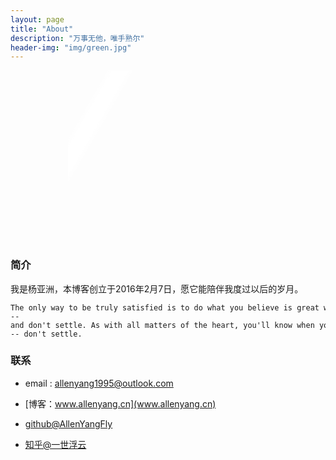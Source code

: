 ```yaml
---
layout: page
title: "About"
description: "万事无他，唯手熟尔"
header-img: "img/green.jpg"
---
```


<style>
#pic{
	background:linear-gradient(-30deg,rgba(255,255,255,0) 0,rgba(255,255,255,0) 200px,rgba(255,255,255,1) 210px,rgba(255,255,255,1) 230px,rgba(255,255,255,0) 240px,rgba(255,255,255,0) 100%) no-repeat -170px 0,url(http://7xqtb3.com1.z0.glb.clouddn.com/blogmyself.jpg) 0 0;
	background:-moz-linear-gradient(-30deg,rgba(255,255,255,0) 0,rgba(255,255,255,0) 200px,rgba(255,255,255,1) 210px,rgba(255,255,255,1) 230px,rgba(255,255,255,0) 240px,rgba(255,255,255,0) 100%) no-repeat -170px 0,url(http://7xqtb3.com1.z0.glb.clouddn.com/blogmyself.jpg) 0 0;
	background:-webkit-linear-gradient(-30deg,rgba(255,255,255,0) 0,rgba(255,255,255,0) 200px,rgba(255,255,255,1) 210px,rgba(255,255,255,1) 230px,rgba(255,255,255,0) 240px,rgba(255,255,255,0) 100%) no-repeat -170px 0,url(http://7xqtb3.com1.z0.glb.clouddn.com/blogmyself.jpg) 0 0;
	background:-ms-linear-gradient(-30deg,rgba(255,255,255,0) 0,rgba(255,255,255,0) 200px,rgba(255,255,255,1) 210px,rgba(255,255,255,1) 230px,rgba(255,255,255,0) 240px,rgba(255,255,255,0) 100%) no-repeat -170px 0,url(http://7xqtb3.com1.z0.glb.clouddn.com/blogmyself.jpg) 0 0;
	background-size:320px 275px;
	transition:1s;
	height:275px; 
	width:320px;
}
#pic:hover{
	background-position:200px 0,0 0;
}
</style>
<center>
    <p id="pic"></p>
</center>

###	简介

我是杨亚洲，本博客创立于2016年2月7日，愿它能陪伴我度过以后的岁月。


	The only way to be truly satisfied is to do what you believe is great work.And the only way to do great work is to love what you do. If you haven't found it yet, keep looking ---and don't settle. As with all matters of the heart, you'll know when you find it.And like any great relationship, it just gets better and better as the years roll on.So keep looking --- don't settle.




### 联系

- email : allenyang1995@outlook.com
- [博客：www.allenyang.cn](www.allenyang.cn)

- [github@AllenYangFly](https://github.com/AllenYangFly)

- [知乎@一世浮云](https://www.zhihu.com/people/yang-ya-zhou-6)










